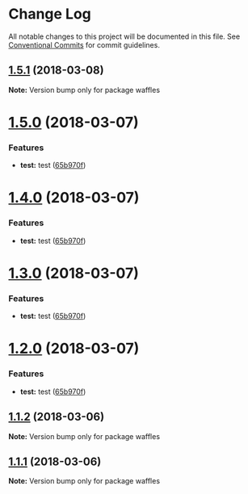 # Change Log

All notable changes to this project will be documented in this file.
See [Conventional Commits](https://conventionalcommits.org) for commit guidelines.

<a name="1.5.1"></a>
## [1.5.1](https://github.com/zack9433/monorepo/compare/waffles@1.5.0...waffles@1.5.1) (2018-03-08)




**Note:** Version bump only for package waffles

<a name="1.5.0"></a>
# [1.5.0](https://github.com/zack9433/monorepo/compare/waffles@1.1.2...waffles@1.5.0) (2018-03-07)


### Features

* **test:** test ([65b970f](https://github.com/zack9433/monorepo/commit/65b970f))




<a name="1.4.0"></a>
# [1.4.0](https://github.com/zack9433/monorepo/compare/waffles@1.1.2...waffles@1.4.0) (2018-03-07)


### Features

* **test:** test ([65b970f](https://github.com/zack9433/monorepo/commit/65b970f))




<a name="1.3.0"></a>
# [1.3.0](https://github.com/zack9433/monorepo/compare/waffles@1.1.2...waffles@1.3.0) (2018-03-07)


### Features

* **test:** test ([65b970f](https://github.com/zack9433/monorepo/commit/65b970f))




<a name="1.2.0"></a>
# [1.2.0](https://github.com/zack9433/monorepo/compare/waffles@1.1.2...waffles@1.2.0) (2018-03-07)


### Features

* **test:** test ([65b970f](https://github.com/zack9433/monorepo/commit/65b970f))




<a name="1.1.2"></a>
## [1.1.2](https://github.com/zack9433/monorepo/compare/waffles@1.1.1...waffles@1.1.2) (2018-03-06)




**Note:** Version bump only for package waffles

<a name="1.1.1"></a>
## [1.1.1](https://github.com/zack9433/monorepo/compare/waffles@1.1.0...waffles@1.1.1) (2018-03-06)




**Note:** Version bump only for package waffles

